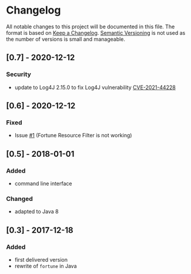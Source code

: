 # Changelog

All notable changes to this project will be documented in this file.
The format is based on [Keep a Changelog](https://keepachangelog.com/en/1.0.0/).
[Semantic Versioning](https://semver.org/spec/v2.0.0.html) is not used as the number of versions is small and manageable.


## [0.7] - 2020-12-12

### Security

* update to Log4J 2.15.0 to fix Log4J vulnerability
  [CVE-2021-44228](https://nvd.nist.gov/vuln/detail/CVE-2021-44228)


## [0.6] - 2020-12-12

### Fixed

* Issue [#1](https://github.com/oboehm/jfortune/issues/1)
  (Fortune Resource Filter is not working)


## [0.5] - 2018-01-01

### Added

* command line interface
  
### Changed

* adapted to Java 8



## [0.3] - 2017-12-18

### Added

* first delivered version
* rewrite of `fortune` in Java
